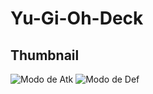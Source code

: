 # Yu-Gi-Oh-Deck

## Thumbnail
<p>
  <div>
  <img src="https://media.discordapp.net/attachments/1314403761229398058/1332777872192049232/Yugioh.png?ex=67967d9e&is=67952c1e&hm=f8a4959f765aaf77f2b5e57602185c880c3b2c518e0994586fd70020935e9dc2&=&format=webp&quality=lossless&width=421&height=722" alt="Modo de Atk">
  <img src="https://media.discordapp.net/attachments/1314403761229398058/1332779135294242876/Modo_defesa.png?ex=67967ecb&is=67952d4b&hm=a48b748419edf56d4e56b41fa22f2528e9576ed1c7563977a649c44f189b0569&=&format=webp&quality=lossless&width=421&height=722" alt="Modo de Def">  
</div>
</p>
